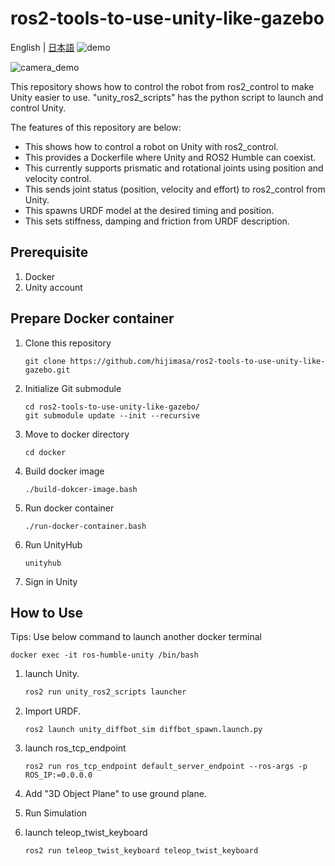# ros2-tools-to-use-unity-like-gazebo
English | [日本語](README_ja.md)
![demo](./figs/ros2_unity_demo.gif)

![camera_demo](./figs/unity_camera_demo.gif)

This repository shows how to control the robot from ros2_control to make Unity easier to use.
"unity_ros2_scripts" has the python script to launch and control Unity.

The features of this repository are below:
- This shows how to control a robot on Unity with ros2_control.
- This provides a Dockerfile where Unity and ROS2 Humble can coexist.
- This currently supports prismatic and rotational joints using position and velocity control.
- This sends joint status (position, velocity and effort) to ros2_control from Unity.
- This spawns URDF model at the desired timing and position.
- This sets stiffness, damping and friction from URDF description.

## Prerequisite
1. Docker
1. Unity account

## Prepare Docker container
1. Clone this repository
   ```
   git clone https://github.com/hijimasa/ros2-tools-to-use-unity-like-gazebo.git
   ```
2. Initialize Git submodule
   ```
   cd ros2-tools-to-use-unity-like-gazebo/
   git submodule update --init --recursive
   ```
3. Move to docker directory
   ```
   cd docker
   ```
4. Build docker image
   ```
   ./build-dokcer-image.bash
   ```
5. Run docker container
   ```
   ./run-docker-container.bash
   ```
6. Run UnityHub
   ```
   unityhub
   ```
7. Sign in Unity
   
## How to Use

Tips: Use below command to launch another docker terminal
```
docker exec -it ros-humble-unity /bin/bash
```

1. launch Unity.
   ```bash
   ros2 run unity_ros2_scripts launcher
   ```

2. Import URDF.
   ```
   ros2 launch unity_diffbot_sim diffbot_spawn.launch.py
   ```

3. launch ros_tcp_endpoint
   ```
   ros2 run ros_tcp_endpoint default_server_endpoint --ros-args -p ROS_IP:=0.0.0.0
   ```

4. Add "3D Object Plane" to use ground plane.

5. Run Simulation

6. launch teleop_twist_keyboard
   ```
   ros2 run teleop_twist_keyboard teleop_twist_keyboard
   ```
